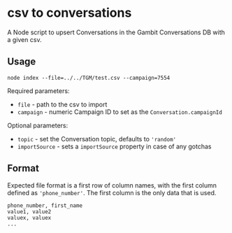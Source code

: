 # csv to conversations

A Node script to upsert Conversations in the Gambit Conversations DB with a given csv.

## Usage
```
node index --file=../../TGM/test.csv --campaign=7554
```
Required parameters:
* `file` - path to the csv to import
* `campaign` - numeric Campaign ID to set as the `Conversation.campaignId`

Optional parameters:
* `topic` - set the Conversation topic, defaults to `'random'`
* `importSource` - sets a  `importSource` property in case of any gotchas

## Format
Expected file format is a first row of column names, with the first column defined as `'phone_number'`. The first column is the only data that is used.
```
phone_number, first_name
value1, value2
valuex, valuex
...
```

